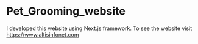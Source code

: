 # Pet_Grooming_website
I developed this website using Next.js framework. To see the website visit https://www.altisinfonet.com
